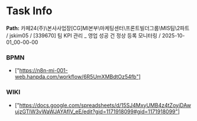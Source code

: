 # Task Info

**Path:** 카페24(주)\본사사업장\[CG]MI본부\마케팅센터\프론트빌더그룹\MIS팀\2파트 / jskim05 / [339670] 팀 KPI 관리 _ 영업 성공 건 정상 등록 모니터링 / 2025-10-01_00-00-00

### BPMN
- ["https://n8n-mi-001-web.hanpda.com/workflow/6R5UmXMBdtOz54fb"]

### WIKI
- ["https://docs.google.com/spreadsheets/d/15SJ4MxyUMB4z4tZoyjDAwujzGTlW3vWaWJAYAflV_eE/edit?gid=1171918099#gid=1171918099"]

